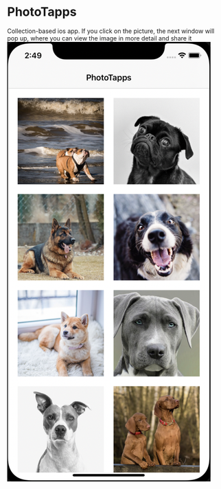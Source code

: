 # PhotoTapps
Collection-based ios app.
If you click on the picture, the next window will pop up, where you can view the image in more detail and share it
![alt text](screenshots/screen01.png "Cкриншот #1")
